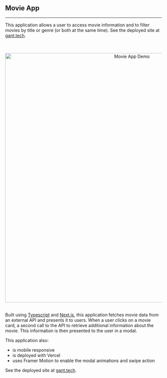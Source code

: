 ## Movie App

---

This application allows a user to access movie information and to filter movies by title or genre (or both at the same time).
See the deployed site at [gant.tech](https://www.gant.tech).

<br />
<br />

<div align="center">
<img src="./public/Movie_App.gif" width="800" alt="Movie App Demo" />
<br />
<br />
</div>

Built using [Typescript](https://www.typescriptlang.org/) and [Next.js](https://nextjs.org/), this application fetches movie data from an external API and presents it to users. When a user clicks on a movie card, a second call to the API to retrieve additional information about the movie. This information is then presented to the user in a modal.

This application also:

-   is mobile responsive
-   is deployed with Vercel
-   uses Framer Motion to enable the modal animations and swipe action

See the deployed site at [gant.tech](https://www.gant.tech).
